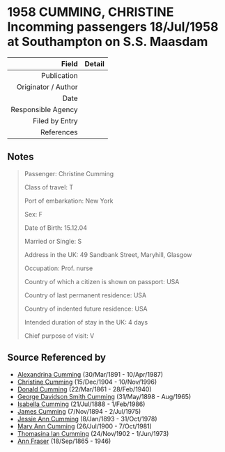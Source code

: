 ﻿---
layout: page
permalink: /sources/s80083940
---

# 1958 CUMMING, CHRISTINE Incomming passengers 18/Jul/1958 at Southampton on S.S. Maasdam

Field | Detail
---:|:---
Publication | 
Originator / Author | 
Date | 
Responsible Agency | 
Filed by Entry | 
References | 

## Notes

> Passenger: Christine Cumming
>
> Class of travel: T
>
> Port of embarkation: New York
>
> Sex: F
>
> Date of Birth: 15.12.04
>
> Married or Single: S
>
> Address in the UK: 49 Sandbank Street, Maryhill, Glasgow 
>
> Occupation: Prof. nurse
>
> Country of which a citizen is shown on passport: USA
>
> Country of last permanent residence: USA
>
> Country of indented future residence: USA
>
> Intended duration of stay in the UK: 4 days
>
> Chief purpose of visit: V
>


## Source Referenced by

* [Alexandrina Cumming](../people/@57186713@-alexandrina-cumming-b1891-3-30-d1987-4-10.md) (30/Mar/1891 - 10/Apr/1987)
* [Christine Cumming](../people/@24328630@-christine-cumming-b1904-12-15-d1996-11-10.md) (15/Dec/1904 - 10/Nov/1996)
* [Donald Cumming](../people/@20465544@-donald-cumming-b1861-3-22-d1940-2-28.md) (22/Mar/1861 - 28/Feb/1940)
* [George Davidson Smith Cumming](../people/@13773669@-george-davidson-smith-cumming-b1898-5-31-d1965-8.md) (31/May/1898 - Aug/1965)
* [Isabella Cumming](../people/@84684994@-isabella-cumming-b1888-7-21-d1986-2-1.md) (21/Jul/1888 - 1/Feb/1986)
* [James Cumming](../people/@492889@-james-cumming-b1894-11-7-d1975-7-2.md) (7/Nov/1894 - 2/Jul/1975)
* [Jessie Ann Cumming](../people/@66222886@-jessie-ann-cumming-b1893-1-8-d1978-10-31.md) (8/Jan/1893 - 31/Oct/1978)
* [Mary Ann Cumming](../people/@48241984@-mary-ann-cumming-b1900-7-26-d1981-10-7.md) (26/Jul/1900 - 7/Oct/1981)
* [Thomasina Ian Cumming](../people/@92241152@-thomasina-ian-cumming-b1902-11-24-d1973-6-1.md) (24/Nov/1902 - 1/Jun/1973)
* [Ann Fraser](../people/@70425788@-ann-fraser-b1865-9-18-d1946.md) (18/Sep/1865 - 1946)
